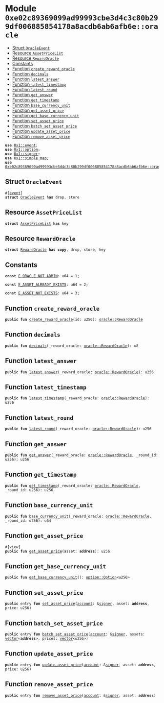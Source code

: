 
<a id="0xe02c89369099ad99993cbe3d4c3c80b299df006885854178a8acdb6ab6afb6e_oracle"></a>

# Module `0xe02c89369099ad99993cbe3d4c3c80b299df006885854178a8acdb6ab6afb6e::oracle`



-  [Struct `OracleEvent`](#0xe02c89369099ad99993cbe3d4c3c80b299df006885854178a8acdb6ab6afb6e_oracle_OracleEvent)
-  [Resource `AssetPriceList`](#0xe02c89369099ad99993cbe3d4c3c80b299df006885854178a8acdb6ab6afb6e_oracle_AssetPriceList)
-  [Resource `RewardOracle`](#0xe02c89369099ad99993cbe3d4c3c80b299df006885854178a8acdb6ab6afb6e_oracle_RewardOracle)
-  [Constants](#@Constants_0)
-  [Function `create_reward_oracle`](#0xe02c89369099ad99993cbe3d4c3c80b299df006885854178a8acdb6ab6afb6e_oracle_create_reward_oracle)
-  [Function `decimals`](#0xe02c89369099ad99993cbe3d4c3c80b299df006885854178a8acdb6ab6afb6e_oracle_decimals)
-  [Function `latest_answer`](#0xe02c89369099ad99993cbe3d4c3c80b299df006885854178a8acdb6ab6afb6e_oracle_latest_answer)
-  [Function `latest_timestamp`](#0xe02c89369099ad99993cbe3d4c3c80b299df006885854178a8acdb6ab6afb6e_oracle_latest_timestamp)
-  [Function `latest_round`](#0xe02c89369099ad99993cbe3d4c3c80b299df006885854178a8acdb6ab6afb6e_oracle_latest_round)
-  [Function `get_answer`](#0xe02c89369099ad99993cbe3d4c3c80b299df006885854178a8acdb6ab6afb6e_oracle_get_answer)
-  [Function `get_timestamp`](#0xe02c89369099ad99993cbe3d4c3c80b299df006885854178a8acdb6ab6afb6e_oracle_get_timestamp)
-  [Function `base_currency_unit`](#0xe02c89369099ad99993cbe3d4c3c80b299df006885854178a8acdb6ab6afb6e_oracle_base_currency_unit)
-  [Function `get_asset_price`](#0xe02c89369099ad99993cbe3d4c3c80b299df006885854178a8acdb6ab6afb6e_oracle_get_asset_price)
-  [Function `get_base_currency_unit`](#0xe02c89369099ad99993cbe3d4c3c80b299df006885854178a8acdb6ab6afb6e_oracle_get_base_currency_unit)
-  [Function `set_asset_price`](#0xe02c89369099ad99993cbe3d4c3c80b299df006885854178a8acdb6ab6afb6e_oracle_set_asset_price)
-  [Function `batch_set_asset_price`](#0xe02c89369099ad99993cbe3d4c3c80b299df006885854178a8acdb6ab6afb6e_oracle_batch_set_asset_price)
-  [Function `update_asset_price`](#0xe02c89369099ad99993cbe3d4c3c80b299df006885854178a8acdb6ab6afb6e_oracle_update_asset_price)
-  [Function `remove_asset_price`](#0xe02c89369099ad99993cbe3d4c3c80b299df006885854178a8acdb6ab6afb6e_oracle_remove_asset_price)


<pre><code><b>use</b> <a href="">0x1::event</a>;
<b>use</b> <a href="">0x1::option</a>;
<b>use</b> <a href="">0x1::signer</a>;
<b>use</b> <a href="">0x1::simple_map</a>;
<b>use</b> <a href="oracle_sentinel.md#0xe02c89369099ad99993cbe3d4c3c80b299df006885854178a8acdb6ab6afb6e_oracle_sentinel">0xe02c89369099ad99993cbe3d4c3c80b299df006885854178a8acdb6ab6afb6e::oracle_sentinel</a>;
</code></pre>



<a id="0xe02c89369099ad99993cbe3d4c3c80b299df006885854178a8acdb6ab6afb6e_oracle_OracleEvent"></a>

## Struct `OracleEvent`



<pre><code>#[<a href="">event</a>]
<b>struct</b> <a href="oracle.md#0xe02c89369099ad99993cbe3d4c3c80b299df006885854178a8acdb6ab6afb6e_oracle_OracleEvent">OracleEvent</a> <b>has</b> drop, store
</code></pre>



<a id="0xe02c89369099ad99993cbe3d4c3c80b299df006885854178a8acdb6ab6afb6e_oracle_AssetPriceList"></a>

## Resource `AssetPriceList`



<pre><code><b>struct</b> <a href="oracle.md#0xe02c89369099ad99993cbe3d4c3c80b299df006885854178a8acdb6ab6afb6e_oracle_AssetPriceList">AssetPriceList</a> <b>has</b> key
</code></pre>



<a id="0xe02c89369099ad99993cbe3d4c3c80b299df006885854178a8acdb6ab6afb6e_oracle_RewardOracle"></a>

## Resource `RewardOracle`



<pre><code><b>struct</b> <a href="oracle.md#0xe02c89369099ad99993cbe3d4c3c80b299df006885854178a8acdb6ab6afb6e_oracle_RewardOracle">RewardOracle</a> <b>has</b> <b>copy</b>, drop, store, key
</code></pre>



<a id="@Constants_0"></a>

## Constants


<a id="0xe02c89369099ad99993cbe3d4c3c80b299df006885854178a8acdb6ab6afb6e_oracle_E_ORACLE_NOT_ADMIN"></a>



<pre><code><b>const</b> <a href="oracle.md#0xe02c89369099ad99993cbe3d4c3c80b299df006885854178a8acdb6ab6afb6e_oracle_E_ORACLE_NOT_ADMIN">E_ORACLE_NOT_ADMIN</a>: u64 = 1;
</code></pre>



<a id="0xe02c89369099ad99993cbe3d4c3c80b299df006885854178a8acdb6ab6afb6e_oracle_E_ASSET_ALREADY_EXISTS"></a>



<pre><code><b>const</b> <a href="oracle.md#0xe02c89369099ad99993cbe3d4c3c80b299df006885854178a8acdb6ab6afb6e_oracle_E_ASSET_ALREADY_EXISTS">E_ASSET_ALREADY_EXISTS</a>: u64 = 2;
</code></pre>



<a id="0xe02c89369099ad99993cbe3d4c3c80b299df006885854178a8acdb6ab6afb6e_oracle_E_ASSET_NOT_EXISTS"></a>



<pre><code><b>const</b> <a href="oracle.md#0xe02c89369099ad99993cbe3d4c3c80b299df006885854178a8acdb6ab6afb6e_oracle_E_ASSET_NOT_EXISTS">E_ASSET_NOT_EXISTS</a>: u64 = 3;
</code></pre>



<a id="0xe02c89369099ad99993cbe3d4c3c80b299df006885854178a8acdb6ab6afb6e_oracle_create_reward_oracle"></a>

## Function `create_reward_oracle`



<pre><code><b>public</b> <b>fun</b> <a href="oracle.md#0xe02c89369099ad99993cbe3d4c3c80b299df006885854178a8acdb6ab6afb6e_oracle_create_reward_oracle">create_reward_oracle</a>(id: u256): <a href="oracle.md#0xe02c89369099ad99993cbe3d4c3c80b299df006885854178a8acdb6ab6afb6e_oracle_RewardOracle">oracle::RewardOracle</a>
</code></pre>



<a id="0xe02c89369099ad99993cbe3d4c3c80b299df006885854178a8acdb6ab6afb6e_oracle_decimals"></a>

## Function `decimals`



<pre><code><b>public</b> <b>fun</b> <a href="oracle.md#0xe02c89369099ad99993cbe3d4c3c80b299df006885854178a8acdb6ab6afb6e_oracle_decimals">decimals</a>(_reward_oracle: <a href="oracle.md#0xe02c89369099ad99993cbe3d4c3c80b299df006885854178a8acdb6ab6afb6e_oracle_RewardOracle">oracle::RewardOracle</a>): u8
</code></pre>



<a id="0xe02c89369099ad99993cbe3d4c3c80b299df006885854178a8acdb6ab6afb6e_oracle_latest_answer"></a>

## Function `latest_answer`



<pre><code><b>public</b> <b>fun</b> <a href="oracle.md#0xe02c89369099ad99993cbe3d4c3c80b299df006885854178a8acdb6ab6afb6e_oracle_latest_answer">latest_answer</a>(_reward_oracle: <a href="oracle.md#0xe02c89369099ad99993cbe3d4c3c80b299df006885854178a8acdb6ab6afb6e_oracle_RewardOracle">oracle::RewardOracle</a>): u256
</code></pre>



<a id="0xe02c89369099ad99993cbe3d4c3c80b299df006885854178a8acdb6ab6afb6e_oracle_latest_timestamp"></a>

## Function `latest_timestamp`



<pre><code><b>public</b> <b>fun</b> <a href="oracle.md#0xe02c89369099ad99993cbe3d4c3c80b299df006885854178a8acdb6ab6afb6e_oracle_latest_timestamp">latest_timestamp</a>(_reward_oracle: <a href="oracle.md#0xe02c89369099ad99993cbe3d4c3c80b299df006885854178a8acdb6ab6afb6e_oracle_RewardOracle">oracle::RewardOracle</a>): u256
</code></pre>



<a id="0xe02c89369099ad99993cbe3d4c3c80b299df006885854178a8acdb6ab6afb6e_oracle_latest_round"></a>

## Function `latest_round`



<pre><code><b>public</b> <b>fun</b> <a href="oracle.md#0xe02c89369099ad99993cbe3d4c3c80b299df006885854178a8acdb6ab6afb6e_oracle_latest_round">latest_round</a>(_reward_oracle: <a href="oracle.md#0xe02c89369099ad99993cbe3d4c3c80b299df006885854178a8acdb6ab6afb6e_oracle_RewardOracle">oracle::RewardOracle</a>): u256
</code></pre>



<a id="0xe02c89369099ad99993cbe3d4c3c80b299df006885854178a8acdb6ab6afb6e_oracle_get_answer"></a>

## Function `get_answer`



<pre><code><b>public</b> <b>fun</b> <a href="oracle.md#0xe02c89369099ad99993cbe3d4c3c80b299df006885854178a8acdb6ab6afb6e_oracle_get_answer">get_answer</a>(_reward_oracle: <a href="oracle.md#0xe02c89369099ad99993cbe3d4c3c80b299df006885854178a8acdb6ab6afb6e_oracle_RewardOracle">oracle::RewardOracle</a>, _round_id: u256): u256
</code></pre>



<a id="0xe02c89369099ad99993cbe3d4c3c80b299df006885854178a8acdb6ab6afb6e_oracle_get_timestamp"></a>

## Function `get_timestamp`



<pre><code><b>public</b> <b>fun</b> <a href="oracle.md#0xe02c89369099ad99993cbe3d4c3c80b299df006885854178a8acdb6ab6afb6e_oracle_get_timestamp">get_timestamp</a>(_reward_oracle: <a href="oracle.md#0xe02c89369099ad99993cbe3d4c3c80b299df006885854178a8acdb6ab6afb6e_oracle_RewardOracle">oracle::RewardOracle</a>, _round_id: u256): u256
</code></pre>



<a id="0xe02c89369099ad99993cbe3d4c3c80b299df006885854178a8acdb6ab6afb6e_oracle_base_currency_unit"></a>

## Function `base_currency_unit`



<pre><code><b>public</b> <b>fun</b> <a href="oracle.md#0xe02c89369099ad99993cbe3d4c3c80b299df006885854178a8acdb6ab6afb6e_oracle_base_currency_unit">base_currency_unit</a>(_reward_oracle: <a href="oracle.md#0xe02c89369099ad99993cbe3d4c3c80b299df006885854178a8acdb6ab6afb6e_oracle_RewardOracle">oracle::RewardOracle</a>, _round_id: u256): u64
</code></pre>



<a id="0xe02c89369099ad99993cbe3d4c3c80b299df006885854178a8acdb6ab6afb6e_oracle_get_asset_price"></a>

## Function `get_asset_price`



<pre><code>#[view]
<b>public</b> <b>fun</b> <a href="oracle.md#0xe02c89369099ad99993cbe3d4c3c80b299df006885854178a8acdb6ab6afb6e_oracle_get_asset_price">get_asset_price</a>(asset: <b>address</b>): u256
</code></pre>



<a id="0xe02c89369099ad99993cbe3d4c3c80b299df006885854178a8acdb6ab6afb6e_oracle_get_base_currency_unit"></a>

## Function `get_base_currency_unit`



<pre><code><b>public</b> <b>fun</b> <a href="oracle.md#0xe02c89369099ad99993cbe3d4c3c80b299df006885854178a8acdb6ab6afb6e_oracle_get_base_currency_unit">get_base_currency_unit</a>(): <a href="_Option">option::Option</a>&lt;u256&gt;
</code></pre>



<a id="0xe02c89369099ad99993cbe3d4c3c80b299df006885854178a8acdb6ab6afb6e_oracle_set_asset_price"></a>

## Function `set_asset_price`



<pre><code><b>public</b> entry <b>fun</b> <a href="oracle.md#0xe02c89369099ad99993cbe3d4c3c80b299df006885854178a8acdb6ab6afb6e_oracle_set_asset_price">set_asset_price</a>(<a href="">account</a>: &<a href="">signer</a>, asset: <b>address</b>, price: u256)
</code></pre>



<a id="0xe02c89369099ad99993cbe3d4c3c80b299df006885854178a8acdb6ab6afb6e_oracle_batch_set_asset_price"></a>

## Function `batch_set_asset_price`



<pre><code><b>public</b> entry <b>fun</b> <a href="oracle.md#0xe02c89369099ad99993cbe3d4c3c80b299df006885854178a8acdb6ab6afb6e_oracle_batch_set_asset_price">batch_set_asset_price</a>(<a href="">account</a>: &<a href="">signer</a>, assets: <a href="">vector</a>&lt;<b>address</b>&gt;, prices: <a href="">vector</a>&lt;u256&gt;)
</code></pre>



<a id="0xe02c89369099ad99993cbe3d4c3c80b299df006885854178a8acdb6ab6afb6e_oracle_update_asset_price"></a>

## Function `update_asset_price`



<pre><code><b>public</b> entry <b>fun</b> <a href="oracle.md#0xe02c89369099ad99993cbe3d4c3c80b299df006885854178a8acdb6ab6afb6e_oracle_update_asset_price">update_asset_price</a>(<a href="">account</a>: &<a href="">signer</a>, asset: <b>address</b>, price: u256)
</code></pre>



<a id="0xe02c89369099ad99993cbe3d4c3c80b299df006885854178a8acdb6ab6afb6e_oracle_remove_asset_price"></a>

## Function `remove_asset_price`



<pre><code><b>public</b> entry <b>fun</b> <a href="oracle.md#0xe02c89369099ad99993cbe3d4c3c80b299df006885854178a8acdb6ab6afb6e_oracle_remove_asset_price">remove_asset_price</a>(<a href="">account</a>: &<a href="">signer</a>, asset: <b>address</b>)
</code></pre>
